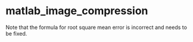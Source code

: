 # matlab_image_compression

Note that the formula for root square mean error is incorrect and needs to be fixed.
